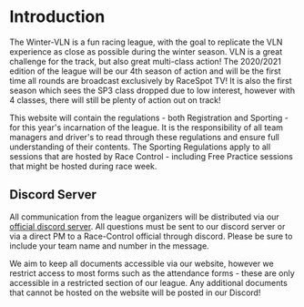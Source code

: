 # Introduction
The Winter-VLN is a fun racing league, with the goal to replicate the VLN experience as close as possible during the winter season. VLN is a great challenge for the track, but also great multi-class action! The 2020/2021 edition of the league will be our 4th season of action and will be the first time all rounds are broadcast exclusively by RaceSpot TV! It is also the first season which sees the SP3 class dropped due to low interest, however with 4 classes, there will still be plenty of action out on track!

This website will contain the regulations - both Registration and Sporting - for this year's incarnation of the league. It is the responsibility of all team managers and driver's to read through these regulations and ensure full understanding of their contents. The Sporting Regulations apply to all sessions that are hosted by Race Control - including Free Practice sessions that might be hosted during race week.


## Discord Server
All communication from the league organizers will be distributed via our [official discord server](https://discord.gg/fmnnss9). All questions must be sent to our discord server or via a direct PM to a Race-Control official through discord. Please be sure to include your team name and number in the message.

We aim to keep all documents accessible via our website, however we restrict access to most forms such as the attendance forms - these are only accessible in a restricted section of our league. Any additional documents that cannot be hosted on the website will be posted in our Discord!
